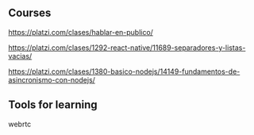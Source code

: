 ## Courses

https://platzi.com/clases/hablar-en-publico/

https://platzi.com/clases/1292-react-native/11689-separadores-y-listas-vacias/

https://platzi.com/clases/1380-basico-nodejs/14149-fundamentos-de-asincronismo-con-nodejs/

## Tools for learning

webrtc
